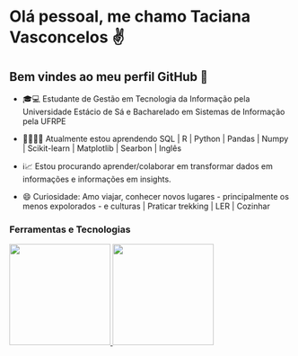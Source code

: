 # Olá pessoal, me chamo Taciana Vasconcelos ✌️
## Bem vindes ao meu perfil GitHub 💛

<!--
**Taciana3090/taciana3090** is a ✨ _special_ ✨ repository because its `README.md` (this file) appears on your GitHub profile.

Here are some ideas to get you started:

- 🔭 I’m currently working on ...
- 🌱 I’m currently learning ...
- 👯 I’m looking to collaborate on ...
- 🤔 I’m looking for help with ...
- 💬 Ask me about ...
- 📫 How to reach me: ...
- 😄 Pronouns: ...
- ⚡ Fun fact: ...
-->
- 🎓💻 Estudante de Gestão em Tecnologia da Informação pela Universidade Estácio de Sá e Bacharelado em Sistemas de Informação pela UFRPE

- 👩‍🎓👩‍💻 Atualmente estou aprendendo SQL | R | Python | Pandas | Numpy | Scikit-learn | Matplotlib | Searbon | Inglês

- ℹ️📈 Estou procurando aprender/colaborar em transformar dados em informações e informações em insights.

- 😄 Curiosidade: Amo viajar, conhecer novos lugares - principalmente os menos expolorados -  e culturas | Praticar trekking | LER | Cozinhar


### Ferramentas e Tecnologias

<div>
<a href="https://github.com/Taciana3090">
<img height="180em" src="https://github-readme-stats.vercel.app/api/top-langs/?username=Taciana3090&layout=compact&langs_count=7&theme=dracula"/>
<img height="180em" src="https://github-readme-stats.vercel.app/api?username=Taciana3090-aqui&show_icons=true&theme=dracula&include_all_commits=true&count_private=true"/>
</div>




